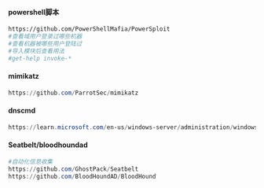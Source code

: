 
#### powershell脚本
```bash
https://github.com/PowerShellMafia/PowerSploit
#查看域用户登录过哪些机器
#查看机器被哪些用户登陆过
#导入模块后查看用法
#get-help invoke-* 
```
#### mimikatz
```powershell
https://github.com/ParrotSec/mimikatz
```

#### dnscmd
```powershell
https://learn.microsoft.com/en-us/windows-server/administration/windows-commands/dnscmd
```

#### Seatbelt/bloodhoundad
```powershell
#自动化信息收集
https://github.com/GhostPack/Seatbelt
https://github.com/BloodHoundAD/BloodHound
```
